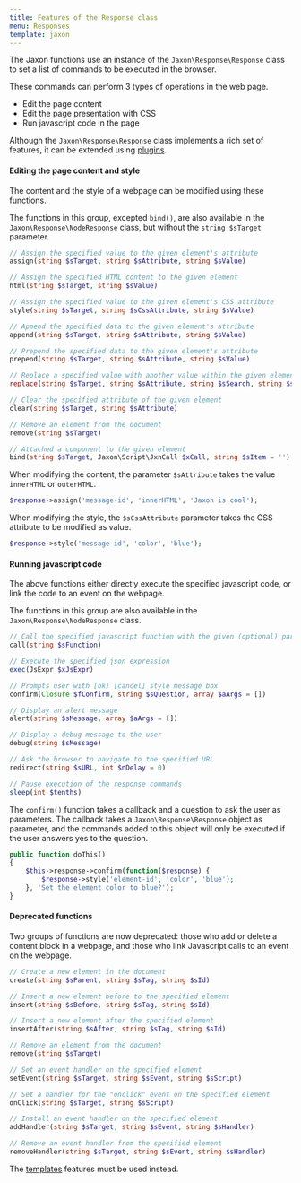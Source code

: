 ```yaml
---
title: Features of the Response class
menu: Responses
template: jaxon
---
```


The Jaxon functions use an instance of the `Jaxon\Response\Response` class to set a list of commands to be executed in the browser.

These commands can perform 3 types of operations in the web page.
- Edit the page content
- Edit the page presentation with CSS
- Run javascript code in the page

Although the `Jaxon\Response\Response` class implements a rich set of features, it can be extended using [plugins](../../extensions/response.html).

#### Editing the page content and style

The content and the style of a webpage can be modified using these functions.

The functions in this group, excepted `bind()`, are also available in the `Jaxon\Response\NodeResponse` class, but without the `string $sTarget` parameter.

```php
// Assign the specified value to the given element's attribute
assign(string $sTarget, string $sAttribute, string $sValue)

// Assign the specified HTML content to the given element
html(string $sTarget, string $sValue)

// Assign the specified value to the given element's CSS attribute
style(string $sTarget, string $sCssAttribute, string $sValue)

// Append the specified data to the given element's attribute
append(string $sTarget, string $sAttribute, string $sValue)

// Prepend the specified data to the given element's attribute
prepend(string $sTarget, string $sAttribute, string $sValue)

// Replace a specified value with another value within the given element's attribute
replace(string $sTarget, string $sAttribute, string $sSearch, string $sValue)

// Clear the specified attribute of the given element
clear(string $sTarget, string $sAttribute)

// Remove an element from the document
remove(string $sTarget)

// Attached a component to the given element
bind(string $sTarget, Jaxon\Script\JxnCall $xCall, string $sItem = '')
```

When modifying the content, the parameter `$sAttribute` takes the value `innerHTML` or `outerHTML`.

```php
$response->assign('message-id', 'innerHTML', 'Jaxon is cool');
```

When modifying the style, the `$sCssAttribute` parameter takes the CSS attribute to be modified as value.

```php
$response->style('message-id', 'color', 'blue');
```

#### Running javascript code

The above functions either directly execute the specified javascript code, or link the code to an event on the webpage.

The functions in this group are also available in the `Jaxon\Response\NodeResponse` class.

```php
// Call the specified javascript function with the given (optional) parameters
call(string $sFunction)

// Execute the specified json expression
exec(JsExpr $xJsExpr)

// Prompts user with [ok] [cancel] style message box
confirm(Closure $fConfirm, string $sQuestion, array $aArgs = [])

// Display an alert message
alert(string $sMessage, array $aArgs = [])

// Display a debug message to the user
debug(string $sMessage)

// Ask the browser to navigate to the specified URL
redirect(string $sURL, int $nDelay = 0)

// Pause execution of the response commands
sleep(int $tenths)
```

The `confirm()` function takes a callback and a question to ask the user as parameters.
The callback takes a `Jaxon\Response\Response` object as parameter, and the commands added to this object will only be executed if the user answers yes to the question.

```php
public function doThis()
{
    $this->response->confirm(function($response) {
        $response->style('element-id', 'color', 'blue');
    }, 'Set the element color to blue?');
}
```

#### Deprecated functions

Two groups of functions are now deprecated: those who add or delete a content block in a webpage, and those who link Javascript calls to an event on the webpage.

```php
// Create a new element in the document
create(string $sParent, string $sTag, string $sId)

// Insert a new element before to the specified element
insert(string $sBefore, string $sTag, string $sId)

// Insert a new element after the specified element
insertAfter(string $sAfter, string $sTag, string $sId)

// Remove an element from the document
remove(string $sTarget)
```

```php
// Set an event handler on the specified element
setEvent(string $sTarget, string $sEvent, string $sScript)

// Set a handler for the "onclick" event on the specified element
onClick(string $sTarget, string $sScript)

// Install an event handler on the specified element
addHandler(string $sTarget, string $sEvent, string $sHandler)

// Remove an event handler from the specified element
removeHandler(string $sTarget, string $sEvent, string $sHandler)
```

The [templates](../../ui-features/templates.html) features must be used instead.
